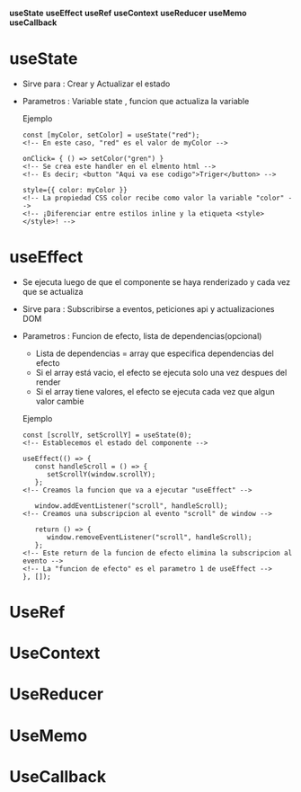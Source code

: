 __useState__
__useEffect__
__useRef__
__useContext__
__useReducer__
__useMemo__
__useCallback__

# useState

- Sirve para : Crear y Actualizar el estado
- Parametros : Variable state , funcion que actualiza la variable

   Ejemplo

      const [myColor, setColor] = useState("red");
      <!-- En este caso, "red" es el valor de myColor -->

      onClick= { () => setColor("gren") }
      <!-- Se crea este handler en el elmento html -->
      <!-- Es decir; <button "Aqui va ese codigo">Triger</button> -->

      style={{ color: myColor }}
      <!-- La propiedad CSS color recibe como valor la variable "color" -->
      <!-- ¡Diferenciar entre estilos inline y la etiqueta <style></style>! -->

# useEffect

- Se ejecuta luego de que el componente se haya renderizado y cada vez que se actualiza
- Sirve para : Subscribirse a eventos, peticiones api y actualizaciones DOM
- Parametros : Funcion de efecto, lista de dependencias(opcional)

   - Lista de dependencias = array que especifica dependencias del efecto
   - Si el array está vacio, el efecto se ejecuta solo una vez despues del render
   - Si el array tiene valores, el efecto se ejecuta cada vez que algun valor cambie

   Ejemplo

      const [scrollY, setScrollY] = useState(0);
      <!-- Establecemos el estado del componente -->

      useEffect(() => {
         const handleScroll = () => {
            setScrollY(window.scrollY);
         };
      <!-- Creamos la funcion que va a ejecutar "useEffect" -->

         window.addEventListener("scroll", handleScroll);
      <!-- Creamos una subscripcion al evento "scroll" de window -->

         return () => {
            window.removeEventListener("scroll", handleScroll);
         };
      <!-- Este return de la funcion de efecto elimina la subscripcion al evento -->
      <!-- La "funcion de efecto" es el parametro 1 de useEffect -->
      }, []);

# UseRef
# UseContext
# UseReducer
# UseMemo
# UseCallback